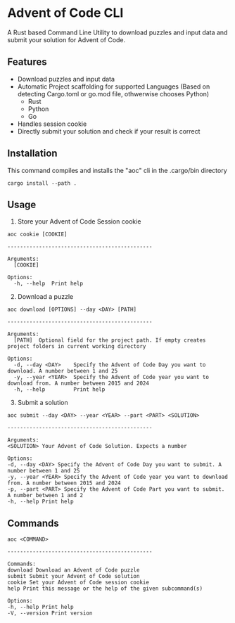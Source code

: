 # Advent of Code CLI

A Rust based Command Line Utility to download puzzles and input data and submit your solution for Advent of Code.

## Features
- Download puzzles and input data
- Automatic Project scaffolding for supported Languages (Based on detecting Cargo.toml or go.mod file, othwerwise chooses Python)
    - Rust
    - Python
    - Go
- Handles session cookie
- Directly submit your solution and check if your result is correct

## Installation

This command compiles and installs the "aoc" cli in the .cargo/bin directory

```shell
cargo install --path .
```

## Usage

1. Store your Advent of Code Session cookie

```shell
aoc cookie [COOKIE]

----------------------------------------------

Arguments:
  [COOKIE]

Options:
  -h, --help  Print help
```

2. Download a puzzle

```shell
aoc download [OPTIONS] --day <DAY> [PATH]

----------------------------------------------

Arguments:
  [PATH]  Optional field for the project path. If empty creates project folders in current working directory

Options:
  -d, --day <DAY>    Specify the Advent of Code Day you want to download. A number between 1 and 25
  -y, --year <YEAR>  Specify the Advent of Code year you want to download from. A number between 2015 and 2024
  -h, --help         Print help
```

3. Submit a solution

```shell
aoc submit --day <DAY> --year <YEAR> --part <PART> <SOLUTION>

----------------------------------------------

Arguments:
<SOLUTION> Your Advent of Code Solution. Expects a number

Options:
-d, --day <DAY> Specify the Advent of Code Day you want to submit. A number between 1 and 25
-y, --year <YEAR> Specify the Advent of Code year you want to download from. A number between 2015 and 2024
-p, --part <PART> Specify the Advent of Code Part you want to submit. A number between 1 and 2
-h, --help Print help
```

## Commands

```shell
aoc <COMMAND>

----------------------------------------------

Commands:
download Download an Advent of Code puzzle
submit Submit your Advent of Code solution
cookie Set your Advent of Code session cookie
help Print this message or the help of the given subcommand(s)

Options:
-h, --help Print help
-V, --version Print version
```
